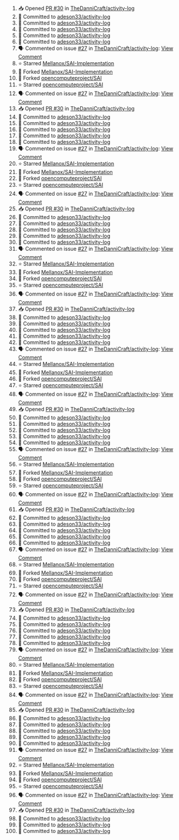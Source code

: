<!--START_SECTION:activity-->
1. 📥 Opened [PR #30](https://github.com/TheDanniCraft/activity-log/pull/30) in [TheDanniCraft/activity-log](https://github.com/TheDanniCraft/activity-log)
2. 📝 Committed to [adeson33/activity-log](https://github.com/adeson33/activity-log/commit/cf2d59b2da0d28251531fd6da0c817f431e76cf0)
3. 📝 Committed to [adeson33/activity-log](https://github.com/adeson33/activity-log/commit/undefined)
4. 📝 Committed to [adeson33/activity-log](https://github.com/adeson33/activity-log/commit/2764fa5040a90b5c5d525cbd5882c1c5d527ebff)
5. 📝 Committed to [adeson33/activity-log](https://github.com/adeson33/activity-log/commit/undefined)
6. 📝 Committed to [adeson33/activity-log](https://github.com/adeson33/activity-log/commit/61916b64f2a3e69c3f42d7ad111a40f32c7b63a4)
7. 🗣 Commented on issue [#27](https://github.com/TheDanniCraft/activity-log/issues/27) in [TheDanniCraft/activity-log](https://github.com/TheDanniCraft/activity-log): [View Comment](https://github.com/TheDanniCraft/activity-log/issues/27#issuecomment-2649586553)
8. ⭐ Starred [Mellanox/SAI-Implementation](https://github.com/Mellanox/SAI-Implementation)
9. 🍴 Forked [Mellanox/SAI-Implementation](https://github.com/Mellanox/SAI-Implementation)
10. 🍴 Forked [opencomputeproject/SAI](https://github.com/opencomputeproject/SAI)
11. ⭐ Starred [opencomputeproject/SAI](https://github.com/opencomputeproject/SAI)
12. 🗣 Commented on issue [#27](https://github.com/TheDanniCraft/activity-log/issues/27) in [TheDanniCraft/activity-log](https://github.com/TheDanniCraft/activity-log): [View Comment](https://github.com/TheDanniCraft/activity-log/issues/27#issuecomment-2640024772)
13. 📥 Opened [PR #30](https://github.com/TheDanniCraft/activity-log/pull/30) in [TheDanniCraft/activity-log](https://github.com/TheDanniCraft/activity-log)
14. 📝 Committed to [adeson33/activity-log](https://github.com/adeson33/activity-log/commit/cf2d59b2da0d28251531fd6da0c817f431e76cf0)
15. 📝 Committed to [adeson33/activity-log](https://github.com/adeson33/activity-log/commit/undefined)
16. 📝 Committed to [adeson33/activity-log](https://github.com/adeson33/activity-log/commit/2764fa5040a90b5c5d525cbd5882c1c5d527ebff)
17. 📝 Committed to [adeson33/activity-log](https://github.com/adeson33/activity-log/commit/undefined)
18. 📝 Committed to [adeson33/activity-log](https://github.com/adeson33/activity-log/commit/61916b64f2a3e69c3f42d7ad111a40f32c7b63a4)
19. 🗣 Commented on issue [#27](https://github.com/TheDanniCraft/activity-log/issues/27) in [TheDanniCraft/activity-log](https://github.com/TheDanniCraft/activity-log): [View Comment](https://github.com/TheDanniCraft/activity-log/issues/27#issuecomment-2649586553)
20. ⭐ Starred [Mellanox/SAI-Implementation](https://github.com/Mellanox/SAI-Implementation)
21. 🍴 Forked [Mellanox/SAI-Implementation](https://github.com/Mellanox/SAI-Implementation)
22. 🍴 Forked [opencomputeproject/SAI](https://github.com/opencomputeproject/SAI)
23. ⭐ Starred [opencomputeproject/SAI](https://github.com/opencomputeproject/SAI)
24. 🗣 Commented on issue [#27](https://github.com/TheDanniCraft/activity-log/issues/27) in [TheDanniCraft/activity-log](https://github.com/TheDanniCraft/activity-log): [View Comment](https://github.com/TheDanniCraft/activity-log/issues/27#issuecomment-2640024772)
25. 📥 Opened [PR #30](https://github.com/TheDanniCraft/activity-log/pull/30) in [TheDanniCraft/activity-log](https://github.com/TheDanniCraft/activity-log)
26. 📝 Committed to [adeson33/activity-log](https://github.com/adeson33/activity-log/commit/cf2d59b2da0d28251531fd6da0c817f431e76cf0)
27. 📝 Committed to [adeson33/activity-log](https://github.com/adeson33/activity-log/commit/undefined)
28. 📝 Committed to [adeson33/activity-log](https://github.com/adeson33/activity-log/commit/2764fa5040a90b5c5d525cbd5882c1c5d527ebff)
29. 📝 Committed to [adeson33/activity-log](https://github.com/adeson33/activity-log/commit/undefined)
30. 📝 Committed to [adeson33/activity-log](https://github.com/adeson33/activity-log/commit/61916b64f2a3e69c3f42d7ad111a40f32c7b63a4)
31. 🗣 Commented on issue [#27](https://github.com/TheDanniCraft/activity-log/issues/27) in [TheDanniCraft/activity-log](https://github.com/TheDanniCraft/activity-log): [View Comment](https://github.com/TheDanniCraft/activity-log/issues/27#issuecomment-2649586553)
32. ⭐ Starred [Mellanox/SAI-Implementation](https://github.com/Mellanox/SAI-Implementation)
33. 🍴 Forked [Mellanox/SAI-Implementation](https://github.com/Mellanox/SAI-Implementation)
34. 🍴 Forked [opencomputeproject/SAI](https://github.com/opencomputeproject/SAI)
35. ⭐ Starred [opencomputeproject/SAI](https://github.com/opencomputeproject/SAI)
36. 🗣 Commented on issue [#27](https://github.com/TheDanniCraft/activity-log/issues/27) in [TheDanniCraft/activity-log](https://github.com/TheDanniCraft/activity-log): [View Comment](https://github.com/TheDanniCraft/activity-log/issues/27#issuecomment-2640024772)
37. 📥 Opened [PR #30](https://github.com/TheDanniCraft/activity-log/pull/30) in [TheDanniCraft/activity-log](https://github.com/TheDanniCraft/activity-log)
38. 📝 Committed to [adeson33/activity-log](https://github.com/adeson33/activity-log/commit/cf2d59b2da0d28251531fd6da0c817f431e76cf0)
39. 📝 Committed to [adeson33/activity-log](https://github.com/adeson33/activity-log/commit/undefined)
40. 📝 Committed to [adeson33/activity-log](https://github.com/adeson33/activity-log/commit/2764fa5040a90b5c5d525cbd5882c1c5d527ebff)
41. 📝 Committed to [adeson33/activity-log](https://github.com/adeson33/activity-log/commit/undefined)
42. 📝 Committed to [adeson33/activity-log](https://github.com/adeson33/activity-log/commit/61916b64f2a3e69c3f42d7ad111a40f32c7b63a4)
43. 🗣 Commented on issue [#27](https://github.com/TheDanniCraft/activity-log/issues/27) in [TheDanniCraft/activity-log](https://github.com/TheDanniCraft/activity-log): [View Comment](https://github.com/TheDanniCraft/activity-log/issues/27#issuecomment-2649586553)
44. ⭐ Starred [Mellanox/SAI-Implementation](https://github.com/Mellanox/SAI-Implementation)
45. 🍴 Forked [Mellanox/SAI-Implementation](https://github.com/Mellanox/SAI-Implementation)
46. 🍴 Forked [opencomputeproject/SAI](https://github.com/opencomputeproject/SAI)
47. ⭐ Starred [opencomputeproject/SAI](https://github.com/opencomputeproject/SAI)
48. 🗣 Commented on issue [#27](https://github.com/TheDanniCraft/activity-log/issues/27) in [TheDanniCraft/activity-log](https://github.com/TheDanniCraft/activity-log): [View Comment](https://github.com/TheDanniCraft/activity-log/issues/27#issuecomment-2640024772)
49. 📥 Opened [PR #30](https://github.com/TheDanniCraft/activity-log/pull/30) in [TheDanniCraft/activity-log](https://github.com/TheDanniCraft/activity-log)
50. 📝 Committed to [adeson33/activity-log](https://github.com/adeson33/activity-log/commit/cf2d59b2da0d28251531fd6da0c817f431e76cf0)
51. 📝 Committed to [adeson33/activity-log](https://github.com/adeson33/activity-log/commit/undefined)
52. 📝 Committed to [adeson33/activity-log](https://github.com/adeson33/activity-log/commit/2764fa5040a90b5c5d525cbd5882c1c5d527ebff)
53. 📝 Committed to [adeson33/activity-log](https://github.com/adeson33/activity-log/commit/undefined)
54. 📝 Committed to [adeson33/activity-log](https://github.com/adeson33/activity-log/commit/61916b64f2a3e69c3f42d7ad111a40f32c7b63a4)
55. 🗣 Commented on issue [#27](https://github.com/TheDanniCraft/activity-log/issues/27) in [TheDanniCraft/activity-log](https://github.com/TheDanniCraft/activity-log): [View Comment](https://github.com/TheDanniCraft/activity-log/issues/27#issuecomment-2649586553)
56. ⭐ Starred [Mellanox/SAI-Implementation](https://github.com/Mellanox/SAI-Implementation)
57. 🍴 Forked [Mellanox/SAI-Implementation](https://github.com/Mellanox/SAI-Implementation)
58. 🍴 Forked [opencomputeproject/SAI](https://github.com/opencomputeproject/SAI)
59. ⭐ Starred [opencomputeproject/SAI](https://github.com/opencomputeproject/SAI)
60. 🗣 Commented on issue [#27](https://github.com/TheDanniCraft/activity-log/issues/27) in [TheDanniCraft/activity-log](https://github.com/TheDanniCraft/activity-log): [View Comment](https://github.com/TheDanniCraft/activity-log/issues/27#issuecomment-2640024772)
61. 📥 Opened [PR #30](https://github.com/TheDanniCraft/activity-log/pull/30) in [TheDanniCraft/activity-log](https://github.com/TheDanniCraft/activity-log)
62. 📝 Committed to [adeson33/activity-log](https://github.com/adeson33/activity-log/commit/cf2d59b2da0d28251531fd6da0c817f431e76cf0)
63. 📝 Committed to [adeson33/activity-log](https://github.com/adeson33/activity-log/commit/undefined)
64. 📝 Committed to [adeson33/activity-log](https://github.com/adeson33/activity-log/commit/2764fa5040a90b5c5d525cbd5882c1c5d527ebff)
65. 📝 Committed to [adeson33/activity-log](https://github.com/adeson33/activity-log/commit/undefined)
66. 📝 Committed to [adeson33/activity-log](https://github.com/adeson33/activity-log/commit/61916b64f2a3e69c3f42d7ad111a40f32c7b63a4)
67. 🗣 Commented on issue [#27](https://github.com/TheDanniCraft/activity-log/issues/27) in [TheDanniCraft/activity-log](https://github.com/TheDanniCraft/activity-log): [View Comment](https://github.com/TheDanniCraft/activity-log/issues/27#issuecomment-2649586553)
68. ⭐ Starred [Mellanox/SAI-Implementation](https://github.com/Mellanox/SAI-Implementation)
69. 🍴 Forked [Mellanox/SAI-Implementation](https://github.com/Mellanox/SAI-Implementation)
70. 🍴 Forked [opencomputeproject/SAI](https://github.com/opencomputeproject/SAI)
71. ⭐ Starred [opencomputeproject/SAI](https://github.com/opencomputeproject/SAI)
72. 🗣 Commented on issue [#27](https://github.com/TheDanniCraft/activity-log/issues/27) in [TheDanniCraft/activity-log](https://github.com/TheDanniCraft/activity-log): [View Comment](https://github.com/TheDanniCraft/activity-log/issues/27#issuecomment-2640024772)
73. 📥 Opened [PR #30](https://github.com/TheDanniCraft/activity-log/pull/30) in [TheDanniCraft/activity-log](https://github.com/TheDanniCraft/activity-log)
74. 📝 Committed to [adeson33/activity-log](https://github.com/adeson33/activity-log/commit/cf2d59b2da0d28251531fd6da0c817f431e76cf0)
75. 📝 Committed to [adeson33/activity-log](https://github.com/adeson33/activity-log/commit/undefined)
76. 📝 Committed to [adeson33/activity-log](https://github.com/adeson33/activity-log/commit/2764fa5040a90b5c5d525cbd5882c1c5d527ebff)
77. 📝 Committed to [adeson33/activity-log](https://github.com/adeson33/activity-log/commit/undefined)
78. 📝 Committed to [adeson33/activity-log](https://github.com/adeson33/activity-log/commit/61916b64f2a3e69c3f42d7ad111a40f32c7b63a4)
79. 🗣 Commented on issue [#27](https://github.com/TheDanniCraft/activity-log/issues/27) in [TheDanniCraft/activity-log](https://github.com/TheDanniCraft/activity-log): [View Comment](https://github.com/TheDanniCraft/activity-log/issues/27#issuecomment-2649586553)
80. ⭐ Starred [Mellanox/SAI-Implementation](https://github.com/Mellanox/SAI-Implementation)
81. 🍴 Forked [Mellanox/SAI-Implementation](https://github.com/Mellanox/SAI-Implementation)
82. 🍴 Forked [opencomputeproject/SAI](https://github.com/opencomputeproject/SAI)
83. ⭐ Starred [opencomputeproject/SAI](https://github.com/opencomputeproject/SAI)
84. 🗣 Commented on issue [#27](https://github.com/TheDanniCraft/activity-log/issues/27) in [TheDanniCraft/activity-log](https://github.com/TheDanniCraft/activity-log): [View Comment](https://github.com/TheDanniCraft/activity-log/issues/27#issuecomment-2640024772)
85. 📥 Opened [PR #30](https://github.com/TheDanniCraft/activity-log/pull/30) in [TheDanniCraft/activity-log](https://github.com/TheDanniCraft/activity-log)
86. 📝 Committed to [adeson33/activity-log](https://github.com/adeson33/activity-log/commit/cf2d59b2da0d28251531fd6da0c817f431e76cf0)
87. 📝 Committed to [adeson33/activity-log](https://github.com/adeson33/activity-log/commit/undefined)
88. 📝 Committed to [adeson33/activity-log](https://github.com/adeson33/activity-log/commit/2764fa5040a90b5c5d525cbd5882c1c5d527ebff)
89. 📝 Committed to [adeson33/activity-log](https://github.com/adeson33/activity-log/commit/undefined)
90. 📝 Committed to [adeson33/activity-log](https://github.com/adeson33/activity-log/commit/61916b64f2a3e69c3f42d7ad111a40f32c7b63a4)
91. 🗣 Commented on issue [#27](https://github.com/TheDanniCraft/activity-log/issues/27) in [TheDanniCraft/activity-log](https://github.com/TheDanniCraft/activity-log): [View Comment](https://github.com/TheDanniCraft/activity-log/issues/27#issuecomment-2649586553)
92. ⭐ Starred [Mellanox/SAI-Implementation](https://github.com/Mellanox/SAI-Implementation)
93. 🍴 Forked [Mellanox/SAI-Implementation](https://github.com/Mellanox/SAI-Implementation)
94. 🍴 Forked [opencomputeproject/SAI](https://github.com/opencomputeproject/SAI)
95. ⭐ Starred [opencomputeproject/SAI](https://github.com/opencomputeproject/SAI)
96. 🗣 Commented on issue [#27](https://github.com/TheDanniCraft/activity-log/issues/27) in [TheDanniCraft/activity-log](https://github.com/TheDanniCraft/activity-log): [View Comment](https://github.com/TheDanniCraft/activity-log/issues/27#issuecomment-2640024772)
97. 📥 Opened [PR #30](https://github.com/TheDanniCraft/activity-log/pull/30) in [TheDanniCraft/activity-log](https://github.com/TheDanniCraft/activity-log)
98. 📝 Committed to [adeson33/activity-log](https://github.com/adeson33/activity-log/commit/cf2d59b2da0d28251531fd6da0c817f431e76cf0)
99. 📝 Committed to [adeson33/activity-log](https://github.com/adeson33/activity-log/commit/undefined)
100. 📝 Committed to [adeson33/activity-log](https://github.com/adeson33/activity-log/commit/2764fa5040a90b5c5d525cbd5882c1c5d527ebff)
<!--END_SECTION:activity-->
